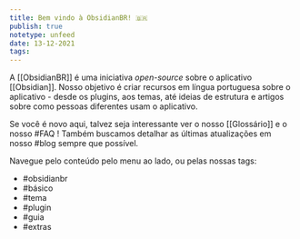 ```yaml
---
title: Bem vindo à ObsidianBR! 🇧🇷
publish: true
notetype: unfeed
date: 13-12-2021
tags: 
---
```


A [[ObsidianBR]] é uma iniciativa _open-source_ sobre o aplicativo [[Obsidian]]. Nosso objetivo é criar recursos em língua portuguesa sobre o aplicativo - desde os plugins, aos temas, até ideias de estrutura e artigos sobre como pessoas diferentes usam o aplicativo.

Se você é novo aqui, talvez seja interessante ver o nosso [[Glossário]] e o nosso #FAQ ! Também buscamos detalhar as últimas atualizações em nosso #blog sempre que possível.

Navegue pelo conteúdo pelo menu ao lado, ou pelas nossas tags:

- #obsidianbr 
- #básico
- #tema 
- #plugin 
- #guia
- #extras
